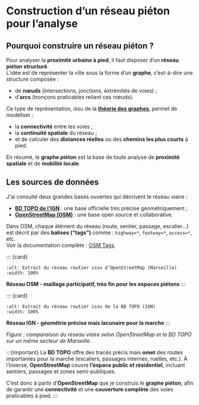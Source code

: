 # Construction d’un réseau piéton pour l’analyse

## Pourquoi construire un réseau piéton ?

Pour analyser la **proximité urbaine à pied**, il faut disposer d’un **réseau piéton structuré**.  
L’idée est de représenter la ville sous la forme d’un **graphe**, c’est-à-dire une structure composée :

- de **nœuds** (intersections, jonctions, extrémités de voies) ;
- d’**arcs** (tronçons praticables reliant ces nœuds).

Ce type de représentation, issu de la [**théorie des graphes**](https://fr.wikipedia.org/wiki/Th%C3%A9orie_des_graphes), permet de modéliser :
- la **connectivité** entre les voies ;
- la **continuité spatiale** du réseau ;
- et de calculer des **distances réelles** ou des **chemins les plus courts** à pied.

En résumé, le **graphe piéton** est la base de toute analyse de **proximité spatiale** et de **mobilité locale**.


## Les sources de données

J'ai consulté deux grandes bases ouvertes qui décrivent le réseau viaire :

- **[BD TOPO de l’IGN](https://geoservices.ign.fr/route500)** : une base officielle très précise géométriquement ;
- **[OpenStreetMap (OSM)](https://www.openstreetmap.org/)** : une base open source et collaborative.

Dans OSM, chaque élément du réseau (route, sentier, passage, escalier…) est décrit par des **balises (“tags”)** comme :
`highway=*`, `footway=*`, `access=*`, etc.  
Voir la documentation complète : [OSM Tags](https://wiki.openstreetmap.org/wiki/Tags).

::: {card}
```{figure} ../images/osm_bruit.png
:alt: Extrait du réseau routier issu d’OpenStreetMap (Marseille)
:width: 100%
```

**Réseau OSM - maillage participatif, très fin pour les espaces piétons**
:::

::: {card}

```{figure} ../images/route_ign.png
:alt: Extrait du réseau routier issu de la BD TOPO (IGN)
:width: 100%
```
**Réseau IGN - géométrie précise mais lacunaire pour la marche**
:::

*Figure : comparaison du réseau viaire selon OpenStreetMap et la BD TOPO sur un même secteur de Marseille.*

:::{important}
La **BD TOPO** offre des tracés précis mais **omet** des routes importantes pour la marche (escaliers, passages internes, ruelles, etc.).
À l’inverse, **OpenStreetMap** couvre **l’espace public et résidentiel**, incluant sentiers, passages et zones semi-publiques.

C’est donc à partir d’**OpenStreetMap** que je construis le **graphe piéton**, afin de garantir une **connectivité** et une **couverture complète** des voies praticables à pied.
:::
